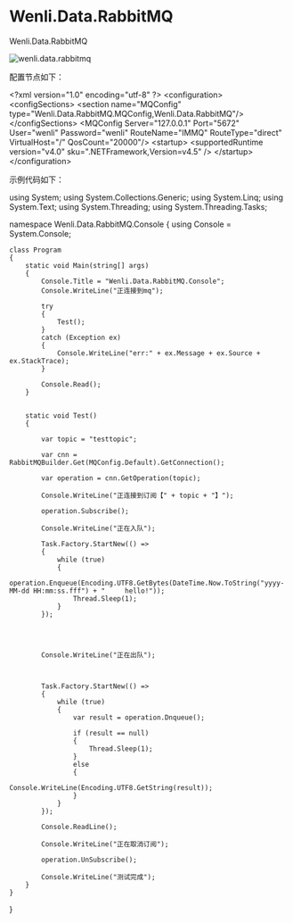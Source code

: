 # Wenli.Data.RabbitMQ
Wenli.Data.RabbitMQ


<img src="https://github.com/yswenli/Wenli.Data.RabbitMQ/blob/master/Wenli.Data.RabbitMQ.Console/QQ%E4%BA%94%E7%AC%94%E6%88%AA%E5%9B%BE%E6%9C%AA%E5%91%BD%E5%90%8D.png?raw=true" alt="wenli.data.rabbitmq"/>

配置节点如下：

&lt;?xml version=&quot;1.0&quot; encoding=&quot;utf-8&quot; ?&gt;
&lt;configuration&gt;
  &lt;configSections&gt;
    &lt;section name=&quot;MQConfig&quot; type=&quot;Wenli.Data.RabbitMQ.MQConfig,Wenli.Data.RabbitMQ&quot;/&gt;
  &lt;/configSections&gt;
  &lt;MQConfig Server=&quot;127.0.0.1&quot; Port=&quot;5672&quot; User=&quot;wenli&quot; Password=&quot;wenli&quot; RouteName=&quot;IMMQ&quot; RouteType=&quot;direct&quot; VirtualHost=&quot;/&quot;  QosCount=&quot;20000&quot;/&gt;
  &lt;startup&gt;
    &lt;supportedRuntime version=&quot;v4.0&quot; sku=&quot;.NETFramework,Version=v4.5&quot; /&gt;
  &lt;/startup&gt;
&lt;/configuration&gt;


示例代码如下：

using System;
using System.Collections.Generic;
using System.Linq;
using System.Text;
using System.Threading;
using System.Threading.Tasks;

namespace Wenli.Data.RabbitMQ.Console
{
    using Console = System.Console;

    class Program
    {
        static void Main(string[] args)
        {
            Console.Title = "Wenli.Data.RabbitMQ.Console";
            Console.WriteLine("正连接到mq");

            try
            {
                Test();
            }
            catch (Exception ex)
            {
                Console.WriteLine("err:" + ex.Message + ex.Source + ex.StackTrace);
            }

            Console.Read();
        }


        static void Test()
        {

            var topic = "testtopic";

            var cnn = RabbitMQBuilder.Get(MQConfig.Default).GetConnection();

            var operation = cnn.GetOperation(topic);

            Console.WriteLine("正连接到订阅【" + topic + "】");

            operation.Subscribe();

            Console.WriteLine("正在入队");

            Task.Factory.StartNew(() =>
            {
                while (true)
                {
                    operation.Enqueue(Encoding.UTF8.GetBytes(DateTime.Now.ToString("yyyy-MM-dd HH:mm:ss.fff") + "     hello!"));
                    Thread.Sleep(1);
                }
            });




            Console.WriteLine("正在出队");



            Task.Factory.StartNew(() =>
            {
                while (true)
                {
                    var result = operation.Dnqueue();

                    if (result == null)
                    {
                        Thread.Sleep(1);
                    }
                    else
                    {
                        Console.WriteLine(Encoding.UTF8.GetString(result));
                    }
                }
            });

            Console.ReadLine();

            Console.WriteLine("正在取消订阅");

            operation.UnSubscribe();

            Console.WriteLine("测试完成");
        }
    }
}
